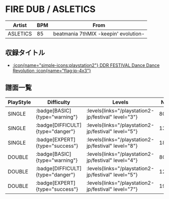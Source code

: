 # FIRE DUB / ASLETICS

|Artist|BPM|From|
|------|---|----|
|ASLETICS|85|beatmania 7thMIX -keepin' evolution-|

## 収録タイトル

- [:icon{name="simple-icons:playstation2"} DDR FESTIVAL Dance Dance Revolution :icon{name="flag:jp-4x3"}](/playstation2-jp/festival)

## 譜面一覧

|PlayStyle|Difficulty|Levels|Notes|Movie|
|---------|----------|------|-----|-----|
|SINGLE| :badge[BASIC]{type="warning"}| :levels{links="/playstation2-jp/festival" level="3"}|80/24||
|SINGLE| :badge[DIFFICULT]{type="danger"}| :levels{links="/playstation2-jp/festival" level="5"}|130/38||
|SINGLE| :badge[EXPERT]{type="success"}| :levels{links="/playstation2-jp/festival" level="8"}|188/24||
|DOUBLE| :badge[BASIC]{type="warning"}| :levels{links="/playstation2-jp/festival" level="4"}|80/24||
|DOUBLE| :badge[DIFFICULT]{type="danger"}| :levels{links="/playstation2-jp/festival" level="5"}|125/37||
|DOUBLE| :badge[EXPERT]{type="success"}| :levels{links="/playstation2-jp/festival" level="7"}|194/69||
